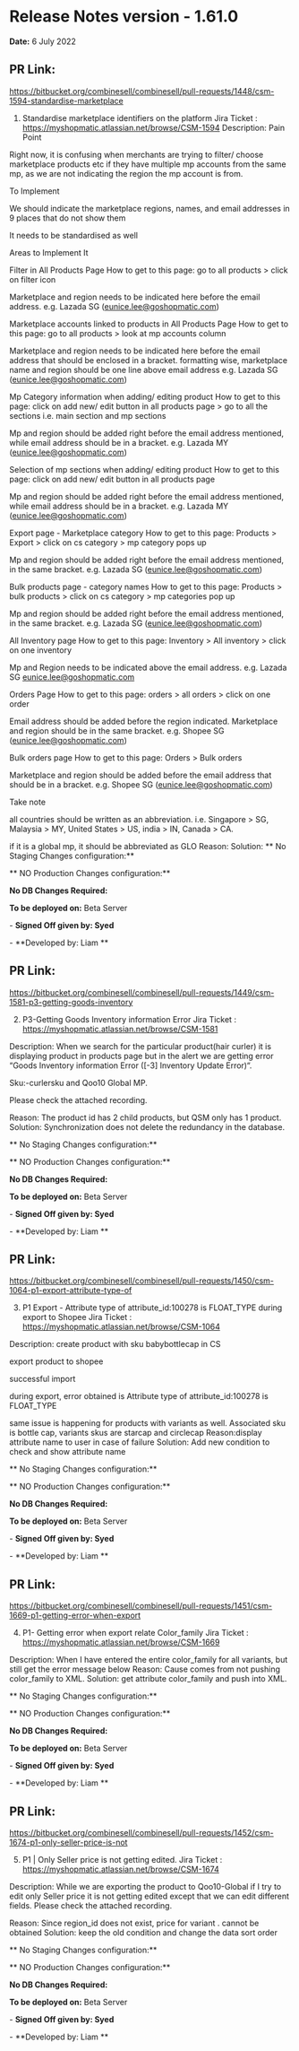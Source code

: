 # Release Notes version - 1.61.0

**Date:** 6 July 2022
## PR Link:
https://bitbucket.org/combinesell/combinesell/pull-requests/1448/csm-1594-standardise-marketplace

1. Standardise marketplace identifiers on the platform
Jira Ticket : https://myshopmatic.atlassian.net/browse/CSM-1594
Description: 
Pain Point

Right now, it is confusing when merchants are trying to filter/ choose marketplace products etc if they have multiple mp accounts from the same mp, as we are not indicating the region the mp account is from. 

 

To Implement 

We should indicate the marketplace regions, names, and email addresses in 9 places that do not show them 

It needs to be standardised as well

 

Areas to Implement It 

Filter in All Products Page 
How to get to this page: go to all products > click on filter icon


Marketplace and region needs to be indicated here before the email address. e.g. Lazada SG (eunice.lee@goshopmatic.com)

Marketplace accounts linked to products in All Products Page
How to get to this page: go to all products > look at mp accounts column 


Marketplace and region needs to be indicated here before the email address that should be enclosed in a bracket. formatting wise, marketplace name and region should be one line above email address
e.g. 
Lazada SG 
(eunice.lee@goshopmatic.com)

Mp Category information when adding/ editing product
How to get to this page: click on add new/ edit button in all products page > go to all the sections i.e. main section and mp sections


Mp and region should be added right before the email address mentioned, while email address should be in a bracket.
e.g. Lazada MY (eunice.lee@goshopmatic.com)

Selection of mp sections when adding/ editing product
How to get to this page: click on add new/ edit button in all products page



Mp and region should be added right before the email address mentioned, while email address should be in a bracket.
e.g. Lazada MY (eunice.lee@goshopmatic.com)

Export page - Marketplace category
How to get to this page: Products > Export > click on cs category > mp category pops up


Mp and region should be added right before the email address mentioned, in the same bracket.
e.g. Lazada SG (eunice.lee@goshopmatic.com)

Bulk products page - category names
How to get to this page: Products > bulk products > click on cs category > mp categories pop up


Mp and region should be added right before the email address mentioned, in the same bracket.
e.g. Lazada SG (eunice.lee@goshopmatic.com)

All Inventory page
How to get to this page: Inventory > All inventory > click on one inventory



Mp and Region needs to be indicated above the email address. e.g.
Lazada SG
eunice.lee@goshopmatic.com

Orders Page
How to get to this page: orders > all orders > click on one order


Email address should be added before the region indicated. Marketplace and region should be in the same bracket.
e.g. Shopee SG (eunice.lee@goshopmatic.com)

Bulk orders page
How to get to this page: Orders > Bulk orders


Marketplace and region should be added before the email address that should be in a bracket.
e.g. Shopee SG (eunice.lee@goshopmatic.com)

 

Take note

all countries should be written as an abbreviation. i.e. Singapore > SG, Malaysia > MY, United States > US, india > IN, Canada > CA.

if it is a global mp, it should be abbreviated as GLO
Reason: 
Solution: 
** No Staging Changes configuration:**

** NO Production Changes configuration:**

**No DB Changes Required:**

**To be deployed on:** Beta Server

\- **Signed Off given by: Syed**

\- **Developed by: Liam **

## PR Link:
https://bitbucket.org/combinesell/combinesell/pull-requests/1449/csm-1581-p3-getting-goods-inventory

2. P3-Getting Goods Inventory information Error
Jira Ticket : https://myshopmatic.atlassian.net/browse/CSM-1581

Description: 
When we search for the particular product(hair curler) it is displaying product in products page but in the alert we are getting error “Goods Inventory information Error ([-3] Inventory Update Error)“. 

Sku:-curlersku and Qoo10 Global MP.

Please check the attached recording.

Reason: The product id has 2 child products, but QSM only has 1 product.
Solution: Synchronization does not delete the redundancy in the database.

** No Staging Changes configuration:**

** NO Production Changes configuration:**

**No DB Changes Required:**

**To be deployed on:** Beta Server

\- **Signed Off given by: Syed**

\- **Developed by: Liam **

## PR Link:
https://bitbucket.org/combinesell/combinesell/pull-requests/1450/csm-1064-p1-export-attribute-type-of

3. P1 Export - Attribute type of attribute_id:100278 is FLOAT_TYPE during export to Shopee
Jira Ticket : https://myshopmatic.atlassian.net/browse/CSM-1064

Description: 
create product with sku babybottlecap in CS

export product to shopee

successful import

during export, error obtained is Attribute type of attribute_id:100278 is FLOAT_TYPE

same issue is happening for products with variants as well. Associated sku is bottle cap, variants skus are starcap and circlecap
Reason:display attribute name to user in case of failure
Solution: Add new condition to check and show attribute name

** No Staging Changes configuration:**

** NO Production Changes configuration:**

**No DB Changes Required:**

**To be deployed on:** Beta Server

\- **Signed Off given by: Syed**

\- **Developed by: Liam **


## PR Link:
https://bitbucket.org/combinesell/combinesell/pull-requests/1451/csm-1669-p1-getting-error-when-export

4. P1- Getting error when export relate Color_family
Jira Ticket : https://myshopmatic.atlassian.net/browse/CSM-1669

Description: 
When I have entered the entire color_family for all variants, but still get the error message below
Reason: Cause comes from not pushing color_family to XML.
Solution: get attribute color_family and push into XML.

** No Staging Changes configuration:**

** NO Production Changes configuration:**

**No DB Changes Required:**

**To be deployed on:** Beta Server

\- **Signed Off given by: Syed**

\- **Developed by: Liam **

## PR Link:
https://bitbucket.org/combinesell/combinesell/pull-requests/1452/csm-1674-p1-only-seller-price-is-not

5. P1 | Only Seller price is not getting edited.
Jira Ticket : https://myshopmatic.atlassian.net/browse/CSM-1674

Description: 
While we are exporting the product to Qoo10-Global if I try to edit only Seller price it is not getting edited except that we can edit different fields. Please check the attached recording.

Reason: Since region_id does not exist, price for variant . cannot be obtained
Solution: keep the old condition and change the data sort order

** No Staging Changes configuration:**

** NO Production Changes configuration:**

**No DB Changes Required:**

**To be deployed on:** Beta Server

\- **Signed Off given by: Syed**

\- **Developed by: Liam **


